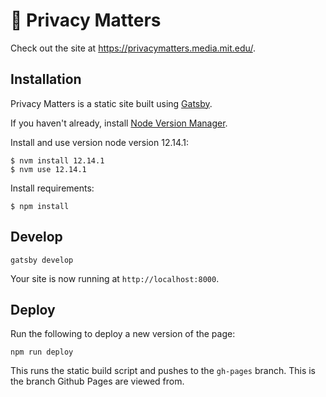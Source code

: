 # 👀 Privacy Matters

Check out the site at https://privacymatters.media.mit.edu/.

## Installation

Privacy Matters is a static site built using [Gatsby](https://www.gatsbyjs.org).

If you haven't already, install [Node Version Manager](https://github.com/creationix/nvm).

Install and use version node version 12.14.1:

```shell
$ nvm install 12.14.1
$ nvm use 12.14.1
```

Install requirements:

```shell
$ npm install
```

## Develop

```shell
gatsby develop
```

Your site is now running at `http://localhost:8000`.

## Deploy

Run the following to deploy a new version of the page:

```shell
npm run deploy
```

This runs the static build script and pushes to the `gh-pages` branch. This is the branch Github Pages are viewed from.

